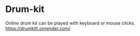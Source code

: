 # Drum-kit
Online drum kit can be played with keyboard or mouse clicks.
https://drumkitt.onrender.com/
